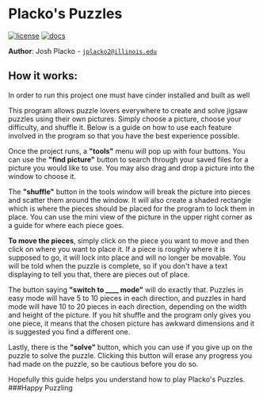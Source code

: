 # Placko's Puzzles

[![license](https://img.shields.io/badge/license-MIT-green)](LICENSE)
[![docs](https://img.shields.io/badge/docs-yes-brightgreen)](docs/README.md)


**Author**: Josh Placko - [`jplacko2@illinois.edu`](mailto:jplacko2@illinois.edu)

## How it works:

In order to run this project one must have cinder installed and built as well

This program allows puzzle lovers everywhere to create and solve jigsaw puzzles using their own pictures. Simply choose a picture, choose your difficulty, and shuffle it.  Below is a guide on how to use each feature involved
in the program so that you have the best experience possible.

Once the project runs, a ******"tools"****** menu will pop up with four buttons.  You can use the ******"find picture"******
button to search through your saved files for a picture you would like to use.  You may also drag and drop a picture
into the window to choose it.

The ******"shuffle"****** button in the tools window will break the picture into pieces and scatter them around the window.
It will also create a shaded rectangle which is where the pieces should be placed for the program to lock them 
in place.  You can use the mini view of the picture in the upper right corner as a guide for where each piece goes.

******To move the pieces******, simply click on the piece you want to move and then click on where you want to place it.
If a piece is roughly where it is supposed to go, it will lock into place and will no longer be movable.
You will be told when the puzzle is complete, so if you don't have a text displaying to tell you that, there are pieces 
out of place.

The button saying ****"switch to ____ mode"**** 
will do exactly that.  Puzzles in easy mode will have 5 to 10 pieces in 
each direction, and puzzles in hard mode will have 10 to 20 pieces in each direction, depending on the width and height 
of the picture. If you hit shuffle and the program only gives you one piece, it means that the chosen picture has awkward 
dimensions and it is suggested you find a different one.

Lastly, there is the ******"solve"****** button, which you can use if you give up on the puzzle to solve the puzzle. 
Clicking this button will erase any progress you had made on the puzzle, so be cautious before you do so.

Hopefully this guide helps you understand how to play Placko's Puzzles.
###Happy Puzzling
